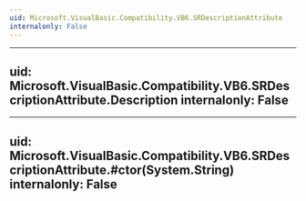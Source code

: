 ```yaml
---
uid: Microsoft.VisualBasic.Compatibility.VB6.SRDescriptionAttribute
internalonly: False
---
```


---
uid: Microsoft.VisualBasic.Compatibility.VB6.SRDescriptionAttribute.Description
internalonly: False
---

---
uid: Microsoft.VisualBasic.Compatibility.VB6.SRDescriptionAttribute.#ctor(System.String)
internalonly: False
---
